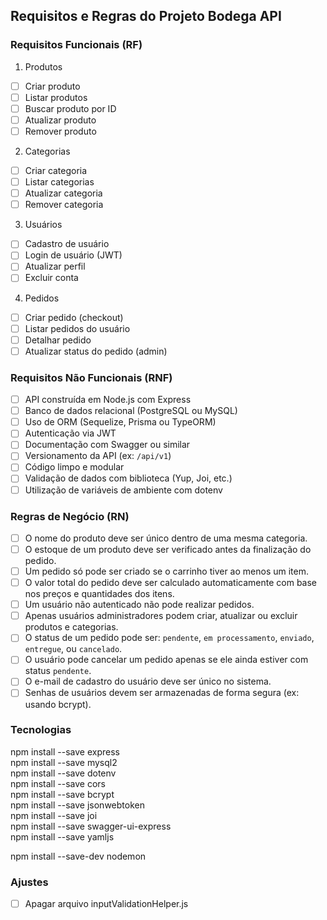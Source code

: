 ## Requisitos e Regras do Projeto Bodega API

### Requisitos Funcionais (RF)

1. Produtos

- [ ] Criar produto
- [ ] Listar produtos
- [ ] Buscar produto por ID
- [ ] Atualizar produto
- [ ] Remover produto

2. Categorias

- [ ] Criar categoria
- [ ] Listar categorias
- [ ] Atualizar categoria
- [ ] Remover categoria

3. Usuários

- [ ] Cadastro de usuário
- [ ] Login de usuário (JWT)
- [ ] Atualizar perfil
- [ ] Excluir conta

4. Pedidos

- [ ] Criar pedido (checkout)
- [ ] Listar pedidos do usuário
- [ ] Detalhar pedido
- [ ] Atualizar status do pedido (admin)

### Requisitos Não Funcionais (RNF)

- [ ] API construída em Node.js com Express
- [ ] Banco de dados relacional (PostgreSQL ou MySQL)
- [ ] Uso de ORM (Sequelize, Prisma ou TypeORM)
- [ ] Autenticação via JWT
- [ ] Documentação com Swagger ou similar
- [ ] Versionamento da API (ex: `/api/v1`)
- [ ] Código limpo e modular
- [ ] Validação de dados com biblioteca (Yup, Joi, etc.)
- [ ] Utilização de variáveis de ambiente com dotenv

### Regras de Negócio (RN)

- [ ] O nome do produto deve ser único dentro de uma mesma categoria.
- [ ] O estoque de um produto deve ser verificado antes da finalização do pedido.
- [ ] Um pedido só pode ser criado se o carrinho tiver ao menos um item.
- [ ] O valor total do pedido deve ser calculado automaticamente com base nos preços e quantidades dos itens.
- [ ] Um usuário não autenticado não pode realizar pedidos.
- [ ] Apenas usuários administradores podem criar, atualizar ou excluir produtos e categorias.
- [ ] O status de um pedido pode ser: `pendente`, `em processamento`, `enviado`, `entregue`, ou `cancelado`.
- [ ] O usuário pode cancelar um pedido apenas se ele ainda estiver com status `pendente`.
- [ ] O e-mail de cadastro do usuário deve ser único no sistema.
- [ ] Senhas de usuários devem ser armazenadas de forma segura (ex: usando bcrypt).

### Tecnologias

<!-- Prod -->

npm install --save express  
npm install --save mysql2  
npm install --save dotenv  
npm install --save cors  
npm install --save bcrypt  
npm install --save jsonwebtoken  
npm install --save joi  
npm install --save swagger-ui-express  
npm install --save yamljs

<!-- Dev -->

npm install --save-dev nodemon

### Ajustes

- [ ] Apagar arquivo inputValidationHelper.js
